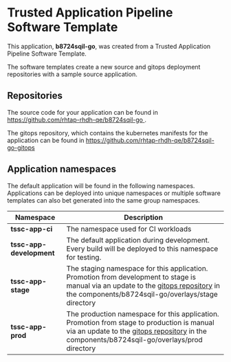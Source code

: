 # Trusted Application Pipeline Software Template

This application, **b8724sqil-go**, was created from a Trusted Application Pipeline Software Template.

The software templates create a new source and gitops deployment repositories with a sample source application. 

## Repositories

The source code for your application can be found in [https://github.com/rhtap-rhdh-qe/b8724sqil-go ](https://github.com/rhtap-rhdh-qe/b8724sqil-go ).
 
The gitops repository, which contains the kubernetes manifests for the application can be found in 
[https://github.com/rhtap-rhdh-qe/b8724sqil-go-gitops ](https://github.com/rhtap-rhdh-qe/b8724sqil-go-gitops ) 

## Application namespaces 

The default application will be found in the following namespaces. Applications can be deployed into unique namespaces or multiple software templates can also bet generated into the same group namespaces.  

|  Namespace   |  Description   |  
| -------- | -------- |
| **tssc-app-ci** | The namespace used for CI workloads |
| **tssc-app-development** | The default application during development. Every build will be deployed to this namespace for testing. |
| **tssc-app-stage** | The staging namespace for this application. Promotion from development to stage is manual via an update to the [gitops repository](https://github.com/rhtap-rhdh-qe/b8724sqil-go-gitops ) in the components/b8724sqil-go/overlays/stage directory |
| **tssc-app-prod** | The production namespace for this application. Promotion from stage to production is manual via an update to the [gitops repository](https://github.com/rhtap-rhdh-qe/b8724sqil-go-gitops ) in the components/b8724sqil-go/overlays/prod directory |
